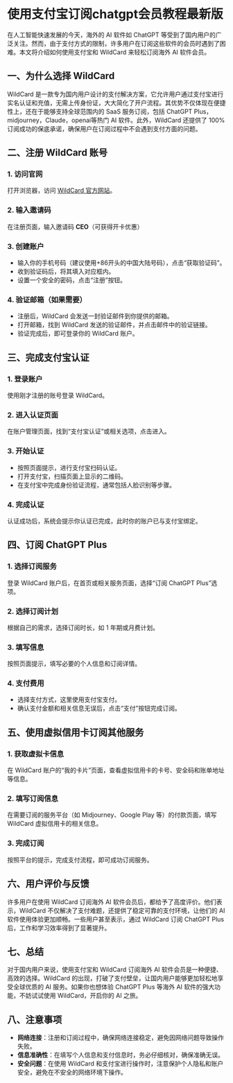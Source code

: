 # 使用支付宝订阅chatgpt会员教程最新版

在人工智能快速发展的今天，海外的 AI 软件如 ChatGPT 等受到了国内用户的广泛关注。然而，由于支付方式的限制，许多用户在订阅这些软件的会员时遇到了困难。本文将介绍如何使用支付宝和 WildCard 来轻松订阅海外 AI 软件会员。

## 一、为什么选择 WildCard

WildCard 是一款专为国内用户设计的支付解决方案，它允许用户通过支付宝进行实名认证和充值，无需上传身份证，大大简化了开户流程。其优势不仅体现在便捷性上，还在于能够支持全球范围内的 SaaS 服务订阅，包括 ChatGPT Plus，midjourney，Claude，openai等热门 AI 软件。此外，WildCard 还提供了 100% 订阅成功的保底承诺，确保用户在订阅过程中不会遇到支付方面的问题。

## 二、注册 WildCard 账号

### 1. 访问官网

打开浏览器，访问 [WildCard 官方网站](https://bewildcard.com/i/CEO)。

### 2. 输入邀请码

在注册页面，输入邀请码 **CEO**（可获得开卡优惠）

### 3. 创建账户

- 输入你的手机号码（建议使用+86开头的中国大陆号码），点击“获取验证码”。
- 收到验证码后，将其填入对应框内。
- 设置一个安全的密码，点击“注册”按钮。

### 4. 验证邮箱（如果需要）

- 注册后，WildCard 会发送一封验证邮件到你提供的邮箱。
- 打开邮箱，找到 WildCard 发送的验证邮件，并点击邮件中的验证链接。
- 验证完成后，即可登录你的 WildCard 账户。

## 三、完成支付宝认证

### 1. 登录账户

使用刚才注册的账号登录 WildCard。

### 2. 进入认证页面

在账户管理页面，找到“支付宝认证”或相关选项，点击进入。

### 3. 开始认证

- 按照页面提示，进行支付宝扫码认证。
- 打开支付宝，扫描页面上显示的二维码。
- 在支付宝中完成身份验证流程，通常包括人脸识别等步骤。

### 4. 完成认证

认证成功后，系统会提示你认证已完成，此时你的账户已与支付宝绑定。

## 四、订阅 ChatGPT Plus

### 1. 选择订阅服务

登录 WildCard 账户后，在首页或相关服务页面，选择“订阅 ChatGPT Plus”选项。

### 2. 选择订阅计划

根据自己的需求，选择订阅时长，如 1 年期或月费计划。

### 3. 填写信息

按照页面提示，填写必要的个人信息和订阅详情。

### 4. 支付费用

- 选择支付方式，这里使用支付宝支付。
- 确认支付金额和相关信息无误后，点击“支付”按钮完成订阅。

## 五、使用虚拟信用卡订阅其他服务

### 1. 获取虚拟卡信息

在 WildCard 账户的“我的卡片”页面，查看虚拟信用卡的卡号、安全码和账单地址等信息。

### 2. 填写订阅信息

在需要订阅的服务平台（如 Midjourney、Google Play 等）的付款页面，填写 WildCard 虚拟信用卡的相关信息。

### 3. 完成订阅

按照平台的提示，完成支付流程，即可成功订阅服务。

## 六、用户评价与反馈

许多用户在使用 WildCard 订阅海外 AI 软件会员后，都给予了高度评价。他们表示，WildCard 不仅解决了支付难题，还提供了稳定可靠的支付环境，让他们的 AI 软件使用体验更加顺畅。一些用户甚至表示，通过 WildCard 订阅 ChatGPT Plus 后，工作和学习效率得到了显著提升。

## 七、总结

对于国内用户来说，使用支付宝和 WildCard 订阅海外 AI 软件会员是一种便捷、高效的选择。WildCard 的出现，打破了支付壁垒，让国内用户能够更加轻松地享受全球优质的 AI 服务。如果你也想体验 ChatGPT Plus 等海外 AI 软件的强大功能，不妨试试使用 WildCard，开启你的 AI 之旅。

## 八、注意事项

- **网络连接**：注册和订阅过程中，确保网络连接稳定，避免因网络问题导致操作失败。
- **信息准确性**：在填写个人信息和支付信息时，务必仔细核对，确保准确无误。
- **安全问题**：在使用 WildCard 和支付宝进行操作时，注意保护个人隐私和账户安全，避免在不安全的网络环境下操作。
